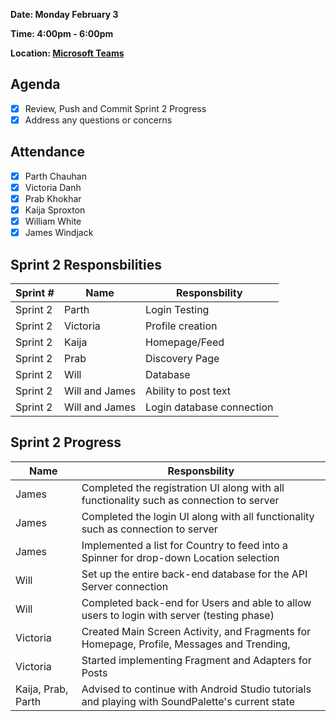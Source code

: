 **Date: Monday February 3**

**Time: 4:00pm - 6:00pm**

**Location: [Microsoft Teams]([https://teams.microsoft.com/l/meetup-join/19%3ameeting_YzI0Nzc4YjUtZDkzNS00MDc3LThkMDYtNmUyNjg5MGU1YWY2%40thread.v2/0?context=%7b%22Tid%22%3a%2276ae1115-1efc-4af2-a536-e2b2443af1a0%22%2c%22Oid%22%3a%227e74cc74-a733-484e-bc53-9dc429bcca3f%22%7d](https://teams.microsoft.com/l/meetup-join/19%3ameeting_ZTBjN2RlYWMtZWU3Yi00OWI2LTgxYTUtZjk5OTZmODBlMTA2%40thread.v2/0?context=%7b%22Tid%22%3a%2276ae1115-1efc-4af2-a536-e2b2443af1a0%22%2c%22Oid%22%3a%227e74cc74-a733-484e-bc53-9dc429bcca3f%22%7d))**

## Agenda 
- [x] Review, Push and Commit Sprint 2 Progress
- [x] Address any questions or concerns

## Attendance
- [x] Parth Chauhan
- [x] Victoria Danh
- [x] Prab Khokhar
- [x] Kaija Sproxton
- [x] William White
- [x] James Windjack

## Sprint 2 Responsbilities
| Sprint # | Name               | Responsbility                     |
|----------| ------------------ | ----------------------------------|
| Sprint 2 | Parth              | Login Testing                     |
| Sprint 2 | Victoria           | Profile creation                  |
| Sprint 2 | Kaija              | Homepage/Feed                     |
| Sprint 2 | Prab               | Discovery Page                    |
| Sprint 2 | Will               | Database                          |
| Sprint 2 | Will and James     | Ability to post text              |
| Sprint 2 | Will and James     | Login database connection         |

## Sprint 2 Progress
| Name               | Responsbility                                                                                   |
| ------------------ | ------------------------------------------------------------------------------------------------|
| James              | Completed the registration UI along with all functionality such as connection to server         |
| James              | Completed the login UI along with all functionality such as connection to server                |
| James              | Implemented a list for Country to feed into a Spinner for drop-down Location selection          |
| Will               | Set up the entire back-end database for the API Server connection                               | 
| Will               | Completed back-end for Users and able to allow users to login with server (testing phase)       |
| Victoria           | Created Main Screen Activity, and Fragments for Homepage, Profile, Messages and Trending,       |
| Victoria           | Started implementing Fragment and Adapters for Posts                                            |
| Kaija, Prab, Parth | Advised to continue with Android Studio tutorials and playing with SoundPalette's current state |


